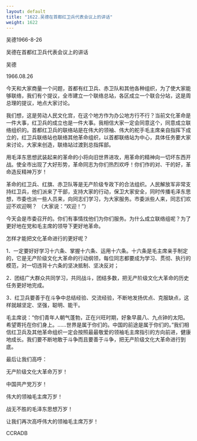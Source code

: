 ```yaml
---
layout: default
title: "1622.吴德在首都红卫兵代表会议上的讲话"
weight: 1622
---
```


吴德1966-8-26

吴德在首都红卫兵代表会议上的讲话

吴德

1966.08.26

今天和大家商量一个问题，首都有红卫兵、赤卫队和其他各种组织，为了使大家能够联络，我们有个提议，全市建立一个联络总站，各区成立一个联合分站，这是周总理的提议，地点大家讨论。

我们想，这是劳动人民文化宫，在这个地方作为办公地方行不行？当前文化革命是一件大事，红卫兵的成立也是一件大事。我相信大家一定会同意这个，同意成立联络组织的。首都红卫兵的联络站是在伟大的领袖、伟大的舵手毛主席亲自指挥下成立的，红卫兵联络站也联络其他革命组织，以首都联络站为中心，具体任务要大家来讨论，大家来创造，联络站过渡到总指挥部。

用毛泽东思想武装起来的革命的小将向旧世界进攻，用革命的精神向一切坏东西开战。使全市出现了大好形势，革命同志为你们热烈欢呼！你们作的对、干的好，革命造反精神万岁！

革命的红卫兵、红旗、赤卫队等是无产阶级专政下的合法组织。人民解放军非常支持红卫兵，他们派来了干部，支持大家的行动，保卫大家安全，同时传播毛泽东思想，市委也派一些人员来，向同志们学习，为大家服务。市委派些人来，同志们欢迎不欢迎啊？    （大家说：“欢迎！”）

今天会是市委召开的。你们有事情找他们为你们服务。为什么成立联络组呢？为了更好地在党和毛主席的领导下更好地革命。

怎样才能把文化革命进行的更好呢？

1．一定要好好学习十六条、掌握十六条、运用十六条。十六条是毛主席亲手制定的，它是无产阶级文化大革命的行动纲领，每位同志都要成为学习、贯彻、执行的模范，对一切违背十六条的坚决抵制、坚决反对；

2．团结广大群众共同学习，共同战斗，团结多数，把无产阶级文化大革命的历史任务更好地完成。

3．红卫兵要善于在斗争中总结经验、交流经验，不断地发扬优点、克服缺点，这样就越坚定、坚强，聪明、能干。

毛主席说：“你们青年人朝气蓬勃，正在兴旺时期，好象早晨八、九点钟的太阳。希望寄托在你们身上。……世界是属于你们的。中国的前途是属于你们的。”我们相信红卫兵及其他革命组织一定会按照最最敬爱的领袖毛主席指引的方向前进，健康地成长。我们要不断地敢于斗争而且要善于斗争，把无产阶级文化大革命进行到底。

最后让我们高呼：

无产阶级文化大革命万岁！

中国共产党万岁！

伟大的领袖毛主席万岁！

战无不胜的毛泽东思想万岁！

让我们再次高呼伟大的领袖毛主席万岁！

CCRADB

